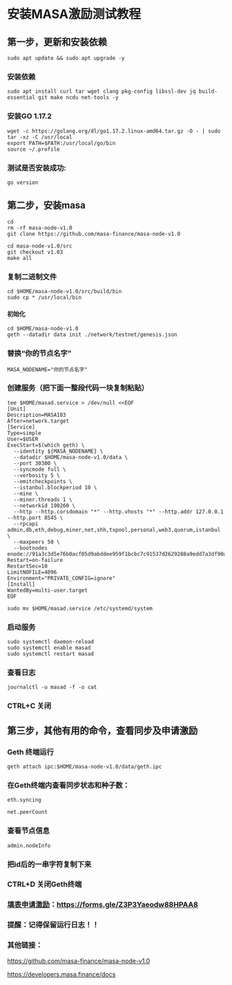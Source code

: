 # 安装MASA激励测试教程
## 第一步，更新和安装依赖
```
sudo apt update && sudo apt upgrade -y
```
### 安装依赖
```
sudo apt install curl tar wget clang pkg-config libssl-dev jq build-essential git make ncdu net-tools -y
```
### 安装GO 1.17.2
```
wget -c https://golang.org/dl/go1.17.2.linux-amd64.tar.gz -O - | sudo tar -xz -C /usr/local
export PATH=$PATH:/usr/local/go/bin
source ~/.profile
```
### 测试是否安装成功:
```
go version
```

## 第二步，安装masa
```
cd 
rm -rf masa-node-v1.0
git clone https://github.com/masa-finance/masa-node-v1.0
```
```
cd masa-node-v1.0/src
git checkout v1.03
make all
```
### 复制二进制文件
```
cd $HOME/masa-node-v1.0/src/build/bin
sudo cp * /usr/local/bin
```
#### 初始化
```
cd $HOME/masa-node-v1.0
geth --datadir data init ./network/testnet/genesis.json
```
### 替换“你的节点名字”
```
MASA_NODENAME="你的节点名字"
```
### 创建服务（把下面一整段代码一块复制粘贴）
```
tee $HOME/masad.service > /dev/null <<EOF
[Unit]
Description=MASA103
After=network.target
[Service]
Type=simple
User=$USER
ExecStart=$(which geth) \
  --identity ${MASA_NODENAME} \
  --datadir $HOME/masa-node-v1.0/data \
  --port 30300 \
  --syncmode full \
  --verbosity 5 \
  --emitcheckpoints \
  --istanbul.blockperiod 10 \
  --mine \
  --miner.threads 1 \
  --networkid 190260 \
  --http --http.corsdomain "*" --http.vhosts "*" --http.addr 127.0.0.1 --http.port 8545 \
  --rpcapi admin,db,eth,debug,miner,net,shh,txpool,personal,web3,quorum,istanbul \
  --maxpeers 50 \
  --bootnodes enode://91a3c3d5e76b0acf05d9abddee959f1bcbc7c91537d2629288a9edd7a3df90acaa46ffba0e0e5d49a20598e0960ac458d76eb8fa92a1d64938c0a3a3d60f8be4@54.158.188.182:21000
Restart=on-failure
RestartSec=10
LimitNOFILE=4096
Environment="PRIVATE_CONFIG=ignore"
[Install]
WantedBy=multi-user.target
EOF

sudo mv $HOME/masad.service /etc/systemd/system
```
### 启动服务
```
sudo systemctl daemon-reload
sudo systemctl enable masad
sudo systemctl restart masad 
```
### 查看日志
```
journalctl -u masad -f -o cat
```
### CTRL+C 关闭

## 第三步，其他有用的命令，查看同步及申请激励
### Geth 终端运行
```
geth attach ipc:$HOME/masa-node-v1.0/data/geth.ipc
```
### 在Geth终端内查看同步状态和种子数：
```eth.syncing```

```net.peerCount```

### 查看节点信息
```admin.nodeInfo```
### 把id后的一串字符复制下来
### CTRL+D 关闭Geth终端
### [填表申请激励](https://forms.gle/Z3P3Yaeodw88HPAA8)：https://forms.gle/Z3P3Yaeodw88HPAA8
### 提醒：记得保留运行日志！！
### 其他链接：
https://github.com/masa-finance/masa-node-v1.0

https://developers.masa.finance/docs


